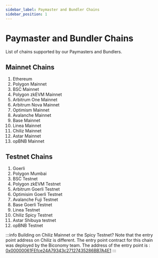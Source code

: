 ```yaml
---
sidebar_label: Paymaster and Bundler Chains
sidebar_position: 1
---
```


# Paymaster and Bundler Chains

List of chains supported by our Paymasters and Bundlers.

## Mainnet Chains

1. Ethereum
2. Polygon Mainnet
3. BSC Mainnet
4. Polygon zkEVM Mainnet
5. Arbitrum One Mainnet
6. Arbitrum Nova Mainnet
7. Optimism Mainnet
8. Avalanche Mainnet
9. Base Mainnet
10. Linea Mainnet
11. Chiliz Mainnet
12. Astar Mainnet
13. opBNB Mainnet


## Testnet Chains

1. Goerli
2. Polygon Mumbai
3. BSC Testnet
4. Polygon zkEVM Testnet
5. Arbitrum Goerli Testnet
6. Optimisim Goerli Testnet
7. Avalanche Fuji Testnet
8. Base Goerli Testnet
9. Linea Testnet
10. Chiliz Spicy Testnet
11. Astar Shibuya testnet
12. opBNB Testnet

:::info
Building on Chiliz Mainnet or the Spicy Testnet? Note that the entry point address on Chiliz is different. The entry point contract for this chain was deployed by the Biconomy team. The address of the entry point is : [0x00000061FEfce24A79343c27127435286BB7A4E1](https://scan.chiliz.com/address/0x00000061FEfce24A79343c27127435286BB7A4E1/contracts#address-tabs)
:::
